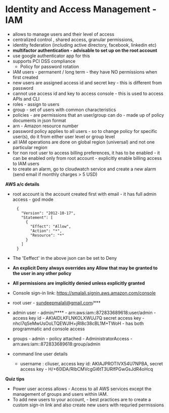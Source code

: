 # Identity and Access Management - IAM
- allows to manage users and their level of access 
- centralized control , shared access, granular permissions, 
- identity federation (including active directory, facebook, linkedin etc)
- **multifactor authentication - advisable to set up on the root account**
- use google authenticator app for this
- supports PCI DSS compliance
  - Policy for password rotation 
- IAM users - permanent / long term - they have NO permissions when first created
- new users are assigned access id and secret key - this is different from password
- cannot use access id and key to access console - this is used to access APIs and CLI
- roles - assign to users
- group - set of users with common characteristics
- policies - are permissions that an user/group can do - made up of policy documents in json format
- arn - Amazon resource number
- password policy applies to all users - so to change policy for specific user(s), do it from either user level or group level
- all IAM operations are done on global region  (universal) and not one particular region
- for non root user to access billing preferences, it has to be enabled - it can be enabled only from root account - explicitly enable billing access to IAM users
- to create an alarm, go to cloudwatch service and create a new alarm (send email if monthly charges > 5 USD)

**AWS a/c details**
- root account is the account created first with email - it has full admin access - god mode
```
     {
       "Version": "2012-10-17",
       "Statement": [
         {
           "Effect": "Allow",
           "Action": "*",
           "Resource": "*"
         }
       ]
     }
```
- The 'Eeffect' in the above json can be set to Deny
- **An explicit Deny always overrides any Allow that may be granted to the user in any other policy**
- **All permissions are implicitly denied unless explicitly granted**
- Console sign-in link: https://smalali.signin.aws.amazon.com/console 
- root user - sundeepmalali@gmail.com/***
- admin user - admin/****
             - arn:aws:iam::872833689618:user/admin
             - access key id - AKIAIDLKFLNKOLXWUJ7Q      secret access key - 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
             - has both programmatic and console access
- groups - admin - policy attached - AdministratorAccess - arn:aws:iam::872833689618:group/admin

- command line user details
  - username : cliuser,      access key id:  AKIAJPROTIVX54U7NPBA,  secret access key - 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

**Quiz tips**
- Power user access allows - Access to all AWS services except the management of groups and users within IAM.
- To add new users to your account, - best practices are to create a custom sign-in link and also create new users with requried permissions
